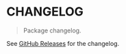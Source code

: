 # CHANGELOG

> Package changelog.

See [GitHub Releases](https://github.com/stdlib-js/random-base-chi/releases) for the changelog.